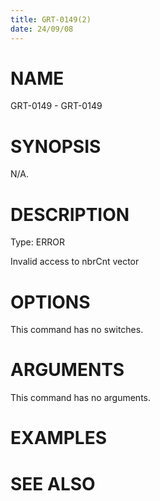 ```yaml
---
title: GRT-0149(2)
date: 24/09/08
---
```


# NAME

GRT-0149 - GRT-0149

# SYNOPSIS

N/A.

# DESCRIPTION

Type: ERROR

Invalid access to nbrCnt vector

# OPTIONS

This command has no switches.

# ARGUMENTS

This command has no arguments.

# EXAMPLES

# SEE ALSO
